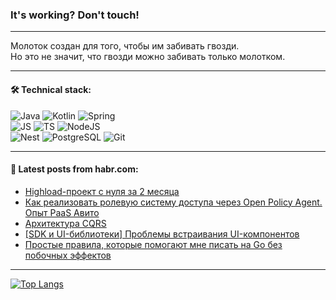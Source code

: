 ### It's working? Don't touch!

---
Молоток создан для того, чтобы им забивать гвозди. <br>
Но это не значит, что гвозди можно забивать только молотком.

---

#### 🛠️ Technical stack:

![Java](https://img.shields.io/badge/Java-informational?logo=Oracle&style=flat&logoColor=white&color=FF4500)
![Kotlin](https://img.shields.io/badge/Kotlin-informational?logo=Kotlin&style=flat&logoColor=white&color=774D97)
![Spring](https://img.shields.io/badge/SpringBoot-informational?logo=SpringBoot&style=flat&logoColor=white&color=6DB33F) <br>
![JS](https://img.shields.io/badge/JS-informational?logo=javaScript&style=flat&logoColor=black&color=F7Df1E)
![TS](https://img.shields.io/badge/TypeScript-informational?logo=typeScript&style=flat&logoColor=black&color=0667A8)
![NodeJS](https://img.shields.io/badge/NodeJS-informational?logo=node.js&style=flat&logoColor=white&color=70A760) <br>
![Nest](https://img.shields.io/badge/NestJS-informational?logo=NestJS&style=flat&logoColor=white&color=E0234E)
![PostgreSQL](https://img.shields.io/badge/PostgreSQL-informational?logo=PostgreSQL&style=flat&logoColor=white&color=DAA520)
![Git](https://img.shields.io/badge/Git-informational?logo=git&style=flat&logoColor=white&color=778899)

___

#### 💬 Latest posts from habr.com:

<!-- BLOG-POST-LIST:START -->
- [Highload-проект с нуля за 2 месяца](https://habr.com/ru/companies/oleg-bunin/articles/747724/?utm_source=habrahabr&utm_medium=rss&utm_campaign=747724)
- [Как реализовать ролевую систему доступа через Open Policy Agent. Опыт PaaS Авито](https://habr.com/ru/companies/avito/articles/743932/?utm_source=habrahabr&utm_medium=rss&utm_campaign=743932)
- [Архитектура CQRS](https://habr.com/ru/companies/otus/articles/747668/?utm_source=habrahabr&utm_medium=rss&utm_campaign=747668)
- [[SDK и UI-библиотеки] Проблемы встраивания UI-компонентов](https://habr.com/ru/articles/747740/?utm_source=habrahabr&utm_medium=rss&utm_campaign=747740)
- [Простые правила, которые помогают мне писать на Go без побочных эффектов](https://habr.com/ru/companies/yadro/articles/747308/?utm_source=habrahabr&utm_medium=rss&utm_campaign=747308)
<!-- BLOG-POST-LIST:END -->

---
[![Top Langs](https://github-readme-stats-git-master-advtsetting-gmailcom.vercel.app/api/top-langs/?username=zloylis&langs_count=10&hide_title=false&title_color=e6edf3&size_weight=0.5&count_weight=0.5&layout=compact&hide_border=true&theme=dracula)](https://github.com/zloylis)

<!-- ![GitHub stats](https://github-readme-stats-git-master-advtsetting-gmailcom.vercel.app/api?username=zloylis&show_icons=true&hide_border=true&theme=dracula&hide_title=true&include_all_commits=true&count_private=true&hide=contribs&hide_rank=true) -->
